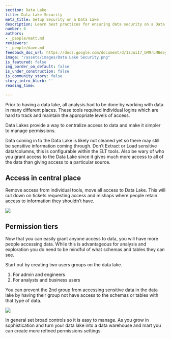 ```yaml
---
section: Data Lake
title: Data Lake Security
meta_title: Setup Security on a Data Lake
description: Learn best practices for ensuring data security on a Data Lake database.
number: 6
authors:
- _people/matt.md
reviewers:
- _people/dave.md
feedback_doc_url: https://docs.google.com/document/d/1zJuiI7_bM9rLMBe5yAiI3H7llHsbDk6FEqjk_Tz9Ki0/edit?usp=sharing
image: "/assets/images/Data Lake Security.png"
is_featured: false
img_border_on_default: false
is_under_construction: false
is_community_story: false
story_intro_blurb: ''
reading_time: 

---
```

Prior to having a data lake, all analysis had to be done by working with data in many different places. These tools required individual logins which are hard to track and maintain the appropriate levels of access.

Data Lakes provide a way to centralize access to data and make it simpler to manage permissions.

Data coming in to the Data Lake is likely not cleaned yet so there may still be sensitive information coming through. Don’t Extract or Load sensitive data/columns, this is configurable within the ELT tools. Also be wary of who you grant access to the Data Lake since it gives much more access to all of the data than giving access to a particular source.

## Access in central place

Remove access from individual tools, move all access to Data Lake. This will cut down on tickets requesting access and mishaps where people retain access to information they shouldn’t have.

![](https://lh5.googleusercontent.com/b0yUrkc5tvPF8hvUsSI184etgEeTfxmf62ZJeENI8_YzGYLxjBRcHAwMrHBGeROIlnewRSCjkXR9NIjb0hL2MxfkSiI16AQBwBDy2YegUe8Jd31KrryiAq_Mupb10VAgHo7iXaEP)

## Permission tiers

Now that you can easily grant anyone access to data, you will have more people accessing data. While this is advantageous for analysis and exploration you do need to be mindful of what schemas and tables they can see.  
  
Start out by creating two users groups on the data lake.

1. For admin and engineers
2. For analysts and business users

You can prevent the 2nd group from accessing sensitive data in the data lake by having their group not have access to the schemas or tables with that type of data.

![](https://lh5.googleusercontent.com/EBZLvI4bTX2xhZPvfxfa2esMvquX_lw4aTEo86YdP0S2LFGHW2zHDK9-maTlML1TE4WSsAysisBALWmVm3IZyn_AP1jtMzrXJoMvXJiY_Rvgxo4BmL5EUc72N5Q_T6lsrRV5KzW5)

In general set broad controls so it is easy to manage. As you grow in sophistication and turn your data lake into a data warehouse and mart you can create more refined permissions settings.